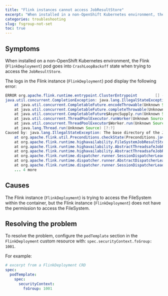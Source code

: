 ```yaml
---
title: "Flink instances cannot access JobResultStore"
excerpt: "When installed in a non-OpenShift Kubernetes environment, the Flink (`FlinkDeployment`) pod goes into a `CrashLoopBackoff` state when trying to access the JobResultStore."
categories: troubleshooting
slug: fsgroup-not-set
toc: true
---
```


## Symptoms

When installed on a non-OpenShift Kubernetes environment, the Flink (`FlinkDeployment`) pod goes into `CrashLoopBackoff` state when trying to access the `JobResultStore`.

The logs in the Flink instance (`FlinkDeployment`) pod display the following error:

```java
ERROR org.apache.flink.runtime.entrypoint.ClusterEntrypoint        [] - Fatal error occurred in the cluster entrypoint.
java.util.concurrent.CompletionException: java.lang.IllegalStateException: The base directory of the JobResultStore isn't accessible. No dirty JobResults can be restored.
	at java.util.concurrent.CompletableFuture.encodeThrowable(Unknown Source) ~[?:?]
	at java.util.concurrent.CompletableFuture.completeThrowable(Unknown Source) [?:?]
	at java.util.concurrent.CompletableFuture$AsyncSupply.run(Unknown Source) [?:?]
	at java.util.concurrent.ThreadPoolExecutor.runWorker(Unknown Source) [?:?]
	at java.util.concurrent.ThreadPoolExecutor$Worker.run(Unknown Source) [?:?]
	at java.lang.Thread.run(Unknown Source) [?:?]
Caused by: java.lang.IllegalStateException: The base directory of the JobResultStore isn't accessible. No dirty JobResults can be restored.
	at org.apache.flink.util.Preconditions.checkState(Preconditions.java:193) ~[flink-dist-1.17.1.jar:1.17.1]
	at org.apache.flink.runtime.highavailability.FileSystemJobResultStore.getDirtyResultsInternal(FileSystemJobResultStore.java:199) ~[flink-dist-1.17.1.jar:1.17.1]
	at org.apache.flink.runtime.highavailability.AbstractThreadsafeJobResultStore.withReadLock(AbstractThreadsafeJobResultStore.java:118) ~[flink-dist-1.17.1.jar:1.17.1]
	at org.apache.flink.runtime.highavailability.AbstractThreadsafeJobResultStore.getDirtyResults(AbstractThreadsafeJobResultStore.java:100) ~[flink-dist-1.17.1.jar:1.17.1]
	at org.apache.flink.runtime.dispatcher.runner.SessionDispatcherLeaderProcess.getDirtyJobResults(SessionDispatcherLeaderProcess.java:194) ~[flink-dist-1.17.1.jar:1.17.1]
	at org.apache.flink.runtime.dispatcher.runner.AbstractDispatcherLeaderProcess.supplyUnsynchronizedIfRunning(AbstractDispatcherLeaderProcess.java:198) ~[flink-dist-1.17.1.jar:1.17.1]
	at org.apache.flink.runtime.dispatcher.runner.SessionDispatcherLeaderProcess.getDirtyJobResultsIfRunning(SessionDispatcherLeaderProcess.java:188) ~[flink-dist-1.17.1.jar:1.17.1]
	... 4 more
```

## Causes

The Flink instance (`FlinkDeployment`) is trying to access the FileSystem within the container, but the Flink instance (`FlinkDeployment`) does not have the permission to access the FileSystem.

## Resolving the problem

To resolve the problem, configure the `podTemplate` section in the `FlinkDeployment` custom resource with: `spec.securityContext.fsGroup: 1001`.

For example:

```yaml
# excerpt from a FlinkDeployment CRD 
spec:
  podTemplate:
    spec:
      securityContext:
        fsGroup: 1001
```